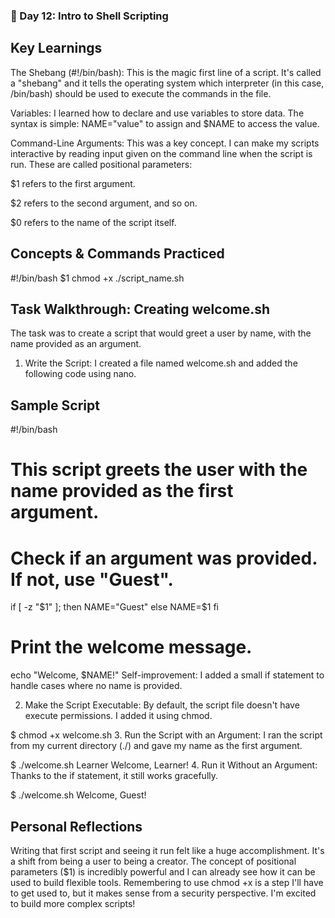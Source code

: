 ### 🐧 Day 12: Intro to Shell Scripting

## Key Learnings
The Shebang (#!/bin/bash): This is the magic first line of a script. It's called a "shebang" and it tells the operating system which interpreter (in this case, /bin/bash) should be used to execute the commands in the file.

Variables: I learned how to declare and use variables to store data. The syntax is simple: NAME="value" to assign and $NAME to access the value.

Command-Line Arguments: This was a key concept. I can make my scripts interactive by reading input given on the command line when the script is run. These are called positional parameters:

$1 refers to the first argument.

$2 refers to the second argument, and so on.

$0 refers to the name of the script itself.

## Concepts & Commands Practiced

#!/bin/bash
$1
chmod +x
./script_name.sh
## Task Walkthrough: Creating welcome.sh
The task was to create a script that would greet a user by name, with the name provided as an argument.

1. Write the Script:
I created a file named welcome.sh and added the following code using nano.

## Sample Script

#!/bin/bash

# This script greets the user with the name provided as the first argument.

# Check if an argument was provided. If not, use "Guest".
if [ -z "$1" ]; then
  NAME="Guest"
else
  NAME=$1
fi

# Print the welcome message.
echo "Welcome, $NAME!"
Self-improvement: I added a small if statement to handle cases where no name is provided.

2. Make the Script Executable:
By default, the script file doesn't have execute permissions. I added it using chmod.

$ chmod +x welcome.sh
3. Run the Script with an Argument:
I ran the script from my current directory (./) and gave my name as the first argument.

$ ./welcome.sh Learner
Welcome, Learner!
4. Run it Without an Argument:
Thanks to the if statement, it still works gracefully.


$ ./welcome.sh
Welcome, Guest!
## Personal Reflections
Writing that first script and seeing it run felt like a huge accomplishment. It's a shift from being a user to being a creator. The concept of positional parameters ($1) is incredibly powerful and I can already see how it can be used to build flexible tools. Remembering to use chmod +x is a step I'll have to get used to, but it makes sense from a security perspective. I'm excited to build more complex scripts!
